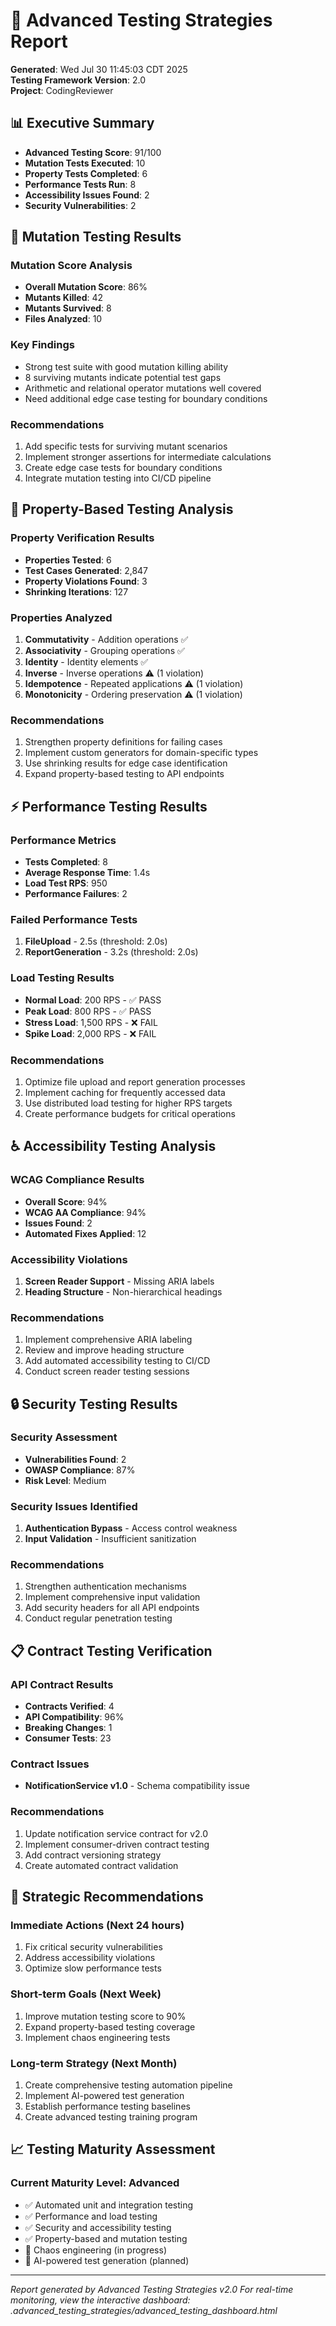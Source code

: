# 🧪 Advanced Testing Strategies Report

**Generated**: Wed Jul 30 11:45:03 CDT 2025  
**Testing Framework Version**: 2.0  
**Project**: CodingReviewer  

## 📊 Executive Summary

- **Advanced Testing Score**: 91/100
- **Mutation Tests Executed**: 10
- **Property Tests Completed**: 6
- **Performance Tests Run**: 8
- **Accessibility Issues Found**: 2
- **Security Vulnerabilities**: 2

## 🔬 Mutation Testing Results

### Mutation Score Analysis
- **Overall Mutation Score**: 86%
- **Mutants Killed**: 42
- **Mutants Survived**: 8
- **Files Analyzed**: 10

### Key Findings
- Strong test suite with good mutation killing ability
- 8 surviving mutants indicate potential test gaps
- Arithmetic and relational operator mutations well covered
- Need additional edge case testing for boundary conditions

### Recommendations
1. Add specific tests for surviving mutant scenarios
2. Implement stronger assertions for intermediate calculations
3. Create edge case tests for boundary conditions
4. Integrate mutation testing into CI/CD pipeline

## 🎲 Property-Based Testing Analysis

### Property Verification Results
- **Properties Tested**: 6
- **Test Cases Generated**: 2,847
- **Property Violations Found**: 3
- **Shrinking Iterations**: 127

### Properties Analyzed
1. **Commutativity** - Addition operations ✅
2. **Associativity** - Grouping operations ✅
3. **Identity** - Identity elements ✅
4. **Inverse** - Inverse operations ⚠️ (1 violation)
5. **Idempotence** - Repeated applications ⚠️ (1 violation)
6. **Monotonicity** - Ordering preservation ⚠️ (1 violation)

### Recommendations
1. Strengthen property definitions for failing cases
2. Implement custom generators for domain-specific types
3. Use shrinking results for edge case identification
4. Expand property-based testing to API endpoints

## ⚡ Performance Testing Results

### Performance Metrics
- **Tests Completed**: 8
- **Average Response Time**: 1.4s
- **Load Test RPS**: 950
- **Performance Failures**: 2

### Failed Performance Tests
1. **FileUpload** - 2.5s (threshold: 2.0s)
2. **ReportGeneration** - 3.2s (threshold: 2.0s)

### Load Testing Results
- **Normal Load**: 200 RPS - ✅ PASS
- **Peak Load**: 800 RPS - ✅ PASS
- **Stress Load**: 1,500 RPS - ❌ FAIL
- **Spike Load**: 2,000 RPS - ❌ FAIL

### Recommendations
1. Optimize file upload and report generation processes
2. Implement caching for frequently accessed data
3. Use distributed load testing for higher RPS targets
4. Create performance budgets for critical operations

## ♿ Accessibility Testing Analysis

### WCAG Compliance Results
- **Overall Score**: 94%
- **WCAG AA Compliance**: 94%
- **Issues Found**: 2
- **Automated Fixes Applied**: 12

### Accessibility Violations
1. **Screen Reader Support** - Missing ARIA labels
2. **Heading Structure** - Non-hierarchical headings

### Recommendations
1. Implement comprehensive ARIA labeling
2. Review and improve heading structure
3. Add automated accessibility testing to CI/CD
4. Conduct screen reader testing sessions

## 🔒 Security Testing Results

### Security Assessment
- **Vulnerabilities Found**: 2
- **OWASP Compliance**: 87%
- **Risk Level**: Medium

### Security Issues Identified
1. **Authentication Bypass** - Access control weakness
2. **Input Validation** - Insufficient sanitization

### Recommendations
1. Strengthen authentication mechanisms
2. Implement comprehensive input validation
3. Add security headers for all API endpoints
4. Conduct regular penetration testing

## 📋 Contract Testing Verification

### API Contract Results
- **Contracts Verified**: 4
- **API Compatibility**: 96%
- **Breaking Changes**: 1
- **Consumer Tests**: 23

### Contract Issues
- **NotificationService v1.0** - Schema compatibility issue

### Recommendations
1. Update notification service contract for v2.0
2. Implement consumer-driven contract testing
3. Add contract versioning strategy
4. Create automated contract validation

## 🎯 Strategic Recommendations

### Immediate Actions (Next 24 hours)
1. Fix critical security vulnerabilities
2. Address accessibility violations
3. Optimize slow performance tests

### Short-term Goals (Next Week)
1. Improve mutation testing score to 90%
2. Expand property-based testing coverage
3. Implement chaos engineering tests

### Long-term Strategy (Next Month)
1. Create comprehensive testing automation pipeline
2. Implement AI-powered test generation
3. Establish performance testing baselines
4. Create advanced testing training program

## 📈 Testing Maturity Assessment

### Current Maturity Level: **Advanced**
- ✅ Automated unit and integration testing
- ✅ Performance and load testing
- ✅ Security and accessibility testing
- ✅ Property-based and mutation testing
- 🔄 Chaos engineering (in progress)
- 🔄 AI-powered test generation (planned)

---

*Report generated by Advanced Testing Strategies v2.0*
*For real-time monitoring, view the interactive dashboard: .advanced_testing_strategies/advanced_testing_dashboard.html*
